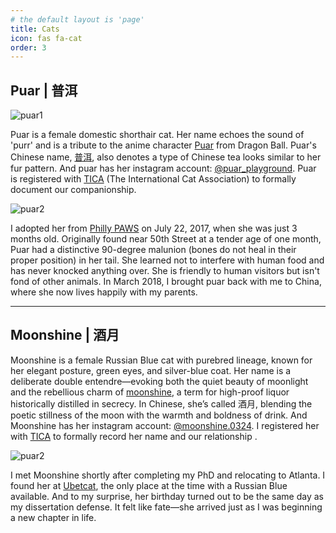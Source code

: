 ```yaml
---
# the default layout is 'page'
title: Cats
icon: fas fa-cat
order: 3
---
```


## Puar | 普洱 
![puar1](https://puar-playground.github.io/assets/img/cats/puar_guitar_wide.png)

Puar is a female domestic shorthair cat. Her name echoes the sound of 'purr' and is a tribute to the anime character [Puar](https://dragonball.fandom.com/wiki/Puar) from Dragon Ball. Puar's Chinese name, [普洱](https://en.wikipedia.org/wiki/Pu%27er_tea), also denotes a type of Chinese tea looks similar to her fur pattern. And puar has her instagram account: [@puar_playground](https://www.instagram.com/puar_playground). Puar is registered with [TICA](https://tica.org) (The International Cat Association) to formally document our companionship. [<i class="fas fa-award"></i>](https://puar-playground.github.io/download/Puar.pdf)

![puar2](https://puar-playground.github.io/assets/img/cats/puar.png)

I adopted her from [Philly PAWS](https://phillypaws.org) on July 22, 2017, when she was just 3 months old. Originally found near 50th Street at a tender age of one month, Puar had a distinctive 90-degree malunion (bones do not heal in their proper position) in her tail. She learned not to interfere with human food and has never knocked anything over. She is friendly to human visitors but isn't fond of other animals. In March 2018, I brought puar back with me to China, where she now lives happily with my parents.<br /> 

---
## Moonshine | 酒月
Moonshine is a female Russian Blue cat with purebred lineage, known for her elegant posture, green eyes, and silver-blue coat. Her name is a deliberate double entendre—evoking both the quiet beauty of moonlight and the rebellious charm of [moonshine](https://en.wikipedia.org/wiki/Moonshine), a term for high-proof liquor historically distilled in secrecy. In Chinese, she’s called 酒月, blending the poetic stillness of the moon with the warmth and boldness of drink. And Moonshine has her instagram account: [@moonshine.0324](https://www.instagram.com/moonshine.0324). I registered her with [TICA](https://tica.org) to formally record her name and our relationship [<i class="fas fa-award"></i>](https://puar-playground.github.io/download/Moonshine.pdf).

![puar2](https://puar-playground.github.io/assets/img/cats/moonshine.jpg)


I met Moonshine shortly after completing my PhD and relocating to Atlanta. 
I found her at [Ubetcat](https://ubetcat.com), the only place at the time with a Russian Blue available. And to my surprise, her birthday turned out to be the same day as my dissertation defense. It felt like fate—she arrived just as I was beginning a new chapter in life.
